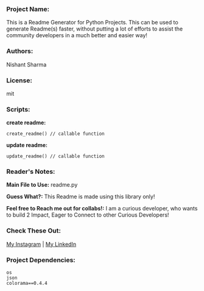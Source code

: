 ### Project Name:

This is a Readme Generator for Python Projects. This can be used to generate Readme(s) faster, without putting a lot of efforts to assist the community developers in a much better and easier way!

### Authors:

Nishant Sharma

### License:

mit

### Scripts:

**create readme:**

	create_readme() // callable function


**update readme:**

	update_readme() // callable function


### Reader's Notes:

**Main File to Use:**  readme.py

**Guess What?:**  This Readme is made using this library only!

**Feel free to Reach me out for collabs!:**  I am a curious developer, who wants to build 2 Impact, Eager to Connect to other Curious Developers!


### Check These Out:

[My Instagram](https://www.instagram.com/_nishan.t/) | [My LinkedIn](https://www.linkedin.com/in/nishantsh20/) 

### Project Dependencies:

	os
	json
	colorama==0.4.4
